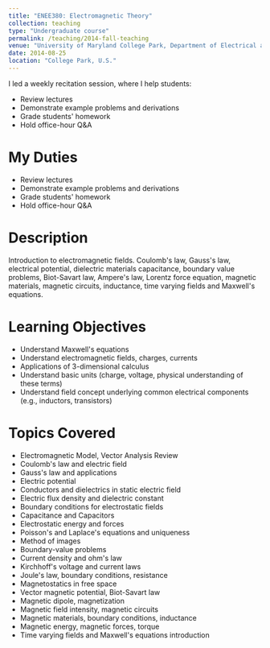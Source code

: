 ```yaml
---
title: "ENEE380: Electromagnetic Theory"
collection: teaching
type: "Undergraduate course"
permalink: /teaching/2014-fall-teaching
venue: "University of Maryland College Park, Department of Electrical and Computer Engineering"
date: 2014-08-25
location: "College Park, U.S."
---
```


I led a weekly recitation session, where I help students: 
- Review lectures
- Demonstrate example problems and derivations
- Grade students' homework
- Hold office-hour Q&A

My Duties
======
- Review lectures
- Demonstrate example problems and derivations
- Grade students' homework
- Hold office-hour Q&A

Description
======
Introduction to electromagnetic fields. Coulomb's law, Gauss's law, electrical potential, dielectric materials capacitance, boundary value problems, Biot-Savart law, Ampere's law, Lorentz force equation, magnetic materials, magnetic circuits, inductance, time varying fields and Maxwell's equations.

Learning Objectives
======
- Understand Maxwell's equations
- Understand electromagnetic fields, charges, currents
- Applications of 3-dimensional calculus
- Understand basic units (charge, voltage, physical understanding of these terms)
- Understand field concept underlying common electrical components (e.g., inductors, transistors)

Topics Covered
======
- Electromagnetic Model, Vector Analysis Review
- Coulomb's law and electric field
- Gauss's law and applications
- Electric potential
- Conductors and dielectrics in static electric field
- Electric flux density and dielectric constant
- Boundary conditions for electrostatic fields
- Capacitance and Capacitors
- Electrostatic energy and forces
- Poisson's and Laplace's equations and uniqueness
- Method of images
- Boundary-value problems
- Current density and ohm's law
- Kirchhoff's voltage and current laws
- Joule's law, boundary conditions, resistance
- Magnetostatics in free space
- Vector magnetic potential, Biot-Savart law
- Magnetic dipole, magnetization
- Magnetic field intensity, magnetic circuits
- Magnetic materials, boundary conditions, inductance
- Magnetic energy, magnetic forces, torque
- Time varying fields and Maxwell's equations introduction
